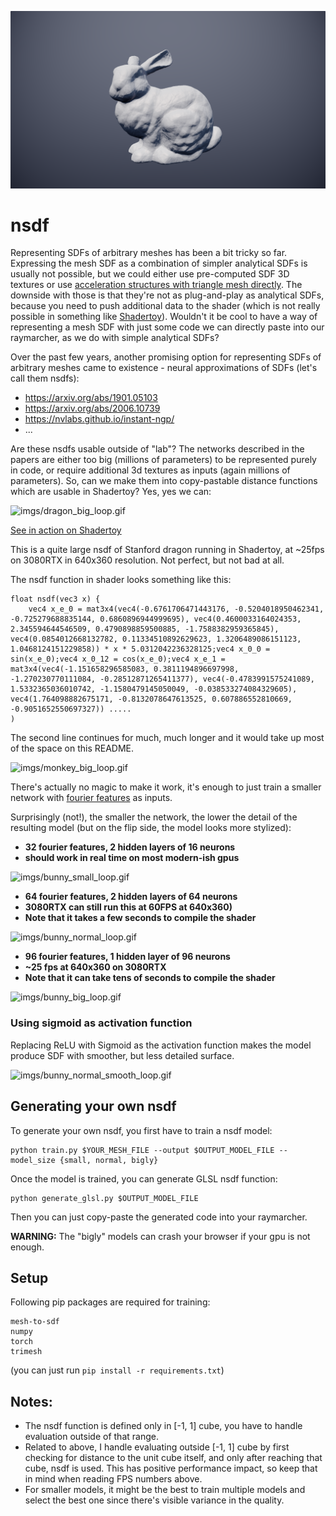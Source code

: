 ![imgs/bunny.png](imgs/bunny.png)

# nsdf

Representing SDFs of arbitrary meshes has been a bit tricky so far. Expressing the mesh SDF as a combination of simpler analytical SDFs is usually not possible, but we could either use pre-computed SDF 3D textures or use [acceleration structures with triangle mesh directly](https://iquilezles.org/www/articles/sdfbounding/sdfbounding.htm). The downside with those is that they're not as plug-and-play as analytical SDFs, because you need to push additional data to the shader (which is not really possible in something like [Shadertoy](https://www.shadertoy.com/)). Wouldn't it be cool to have a way of representing a mesh SDF with just some code we can directly paste into our raymarcher, as we do with simple analytical SDFs?

Over the past few years, another promising option for representing SDFs of arbitrary meshes came to existence - neural approximations of SDFs (let's call them nsdfs):
- https://arxiv.org/abs/1901.05103
- https://arxiv.org/abs/2006.10739
- https://nvlabs.github.io/instant-ngp/
- ...

Are these nsdfs usable outside of "lab"? The networks described in the papers are either too big (millions of parameters) to be represented purely in code, or require additional 3d textures as inputs (again millions of parameters). So, can we make them into copy-pastable distance functions which are usable in Shadertoy? Yes, yes we can:

![imgs/dragon_big_loop.gif](imgs/dragon_big_loop.gif)

[See in action on Shadertoy](https://www.shadertoy.com/view/NlKXWw)

This is a quite large nsdf of Stanford dragon running in Shadertoy, at ~25fps on 3080RTX in 640x360 resolution. Not perfect, but not bad at all.

The nsdf function in shader looks something like this:
```
float nsdf(vec3 x) {
    vec4 x_e_0 = mat3x4(vec4(-0.6761706471443176, -0.5204018950462341, -0.725279688835144, 0.6860896944999695), vec4(0.4600033164024353, 2.345594644546509, 0.4790898859500885, -1.7588382959365845), vec4(0.0854012668132782, 0.11334510892629623, 1.3206489086151123, 1.0468124151229858)) * x * 5.0312042236328125;vec4 x_0_0 = sin(x_e_0);vec4 x_0_12 = cos(x_e_0);vec4 x_e_1 = mat3x4(vec4(-1.151658296585083, 0.3811194896697998, -1.270230770111084, -0.28512871265411377), vec4(-0.4783991575241089, 1.5332365036010742, -1.1580479145050049, -0.038533274084329605), vec4(1.764098882675171, -0.8132078647613525, 0.607886552810669, -0.9051652550697327)) .....
)
```
The second line continues for much, much longer and it would take up most of the space on this README.

![imgs/monkey_big_loop.gif](imgs/monkey_big_loop.gif)

There's actually no magic to make it work, it's enough to just train a smaller network with [fourier features](https://arxiv.org/abs/2006.10739) as inputs.

Surprisingly (not!), the smaller the network, the lower the detail of the resulting model (but on the flip side, the model looks more stylized):

- **32 fourier features, 2 hidden layers of 16 neurons**
- **should work in real time on most modern-ish gpus**

![imgs/bunny_small_loop.gif](imgs/bunny_small_loop.gif)

- **64 fourier features, 2 hidden layers of 64 neurons**
- **3080RTX can still run this at 60FPS at 640x360)**
- **Note that it takes a few seconds to compile the shader**

![imgs/bunny_normal_loop.gif](imgs/bunny_normal_loop.gif)

- **96 fourier features, 1 hidden layer of 96 neurons**
- **~25 fps at 640x360 on 3080RTX**
- **Note that it can take tens of seconds to compile the shader**

![imgs/bunny_big_loop.gif](imgs/bunny_big_loop.gif)

### **Using sigmoid as activation function**

Replacing ReLU with Sigmoid as the activation function makes the model produce SDF with smoother, but less detailed surface.

![imgs/bunny_normal_smooth_loop.gif](imgs/bunny_normal_smooth_loop.gif)

## Generating your own nsdf

To generate your own nsdf, you first have to train a nsdf model:
```
python train.py $YOUR_MESH_FILE --output $OUTPUT_MODEL_FILE --model_size {small, normal, bigly}
```

Once the model is trained, you can generate GLSL nsdf function: 

```
python generate_glsl.py $OUTPUT_MODEL_FILE
```
Then you can just copy-paste the generated code into your raymarcher.

**WARNING:** The "bigly" models can crash your browser if your gpu is not enough. 

## Setup
Following pip packages are required for training:
```
mesh-to-sdf
numpy
torch
trimesh
```
(you can just run `pip install -r requirements.txt`)

## Notes:
- The nsdf function is defined only in [-1, 1] cube, you have to handle evaluation outside of that range.
- Related to above, I handle evaluating outside [-1, 1] cube by first checking for distance to the unit cube itself, and only after reaching that cube, nsdf is used. This has positive performance impact, so keep that in mind when reading FPS numbers above.
- For smaller models, it might be the best to train multiple models and select the best one since there's visible variance in the quality.
